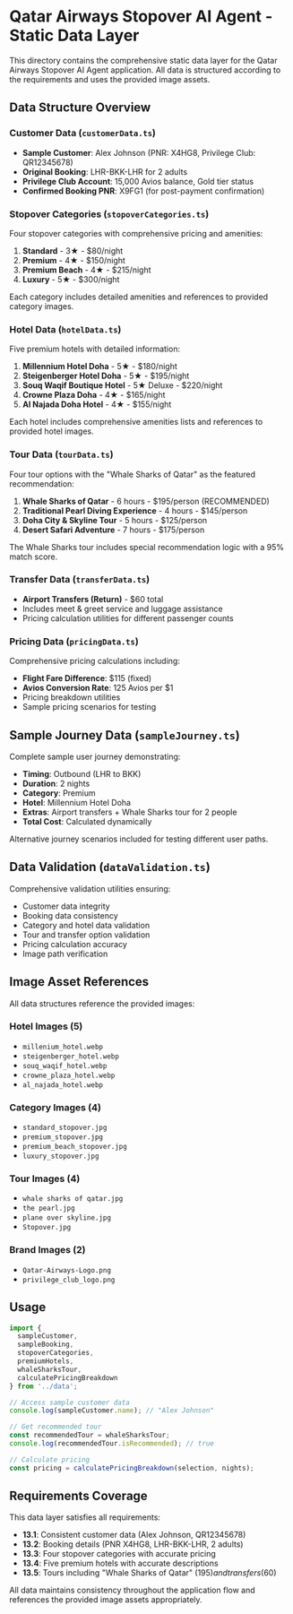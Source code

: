 # Qatar Airways Stopover AI Agent - Static Data Layer

This directory contains the comprehensive static data layer for the Qatar Airways Stopover AI Agent application. All data is structured according to the requirements and uses the provided image assets.

## Data Structure Overview

### Customer Data (`customerData.ts`)
- **Sample Customer**: Alex Johnson (PNR: X4HG8, Privilege Club: QR12345678)
- **Original Booking**: LHR-BKK-LHR for 2 adults
- **Privilege Club Account**: 15,000 Avios balance, Gold tier status
- **Confirmed Booking PNR**: X9FG1 (for post-payment confirmation)

### Stopover Categories (`stopoverCategories.ts`)
Four stopover categories with comprehensive pricing and amenities:

1. **Standard** - 3★ - $80/night
2. **Premium** - 4★ - $150/night  
3. **Premium Beach** - 4★ - $215/night
4. **Luxury** - 5★ - $300/night

Each category includes detailed amenities and references to provided category images.

### Hotel Data (`hotelData.ts`)
Five premium hotels with detailed information:

1. **Millennium Hotel Doha** - 5★ - $180/night
2. **Steigenberger Hotel Doha** - 5★ - $195/night
3. **Souq Waqif Boutique Hotel** - 5★ Deluxe - $220/night
4. **Crowne Plaza Doha** - 4★ - $165/night
5. **Al Najada Doha Hotel** - 4★ - $155/night

Each hotel includes comprehensive amenities lists and references to provided hotel images.

### Tour Data (`tourData.ts`)
Four tour options with the "Whale Sharks of Qatar" as the featured recommendation:

1. **Whale Sharks of Qatar** - 6 hours - $195/person (RECOMMENDED)
2. **Traditional Pearl Diving Experience** - 4 hours - $145/person
3. **Doha City & Skyline Tour** - 5 hours - $125/person
4. **Desert Safari Adventure** - 7 hours - $175/person

The Whale Sharks tour includes special recommendation logic with a 95% match score.

### Transfer Data (`transferData.ts`)
- **Airport Transfers (Return)** - $60 total
- Includes meet & greet service and luggage assistance
- Pricing calculation utilities for different passenger counts

### Pricing Data (`pricingData.ts`)
Comprehensive pricing calculations including:
- **Flight Fare Difference**: $115 (fixed)
- **Avios Conversion Rate**: 125 Avios per $1
- Pricing breakdown utilities
- Sample pricing scenarios for testing

## Sample Journey Data (`sampleJourney.ts`)

Complete sample user journey demonstrating:
- **Timing**: Outbound (LHR to BKK)
- **Duration**: 2 nights
- **Category**: Premium
- **Hotel**: Millennium Hotel Doha
- **Extras**: Airport transfers + Whale Sharks tour for 2 people
- **Total Cost**: Calculated dynamically

Alternative journey scenarios included for testing different user paths.

## Data Validation (`dataValidation.ts`)

Comprehensive validation utilities ensuring:
- Customer data integrity
- Booking data consistency
- Category and hotel data validation
- Tour and transfer option validation
- Pricing calculation accuracy
- Image path verification

## Image Asset References

All data structures reference the provided images:

### Hotel Images (5)
- `millenium_hotel.webp`
- `steigenberger_hotel.webp`
- `souq_waqif_hotel.webp`
- `crowne_plaza_hotel.webp`
- `al_najada_hotel.webp`

### Category Images (4)
- `standard_stopover.jpg`
- `premium_stopover.jpg`
- `premium_beach_stopover.jpg`
- `luxury_stopover.jpg`

### Tour Images (4)
- `whale sharks of qatar.jpg`
- `the pearl.jpg`
- `plane over skyline.jpg`
- `Stopover.jpg`

### Brand Images (2)
- `Qatar-Airways-Logo.png`
- `privilege_club_logo.png`

## Usage

```typescript
import {
  sampleCustomer,
  sampleBooking,
  stopoverCategories,
  premiumHotels,
  whaleSharksTour,
  calculatePricingBreakdown
} from '../data';

// Access sample customer data
console.log(sampleCustomer.name); // "Alex Johnson"

// Get recommended tour
const recommendedTour = whaleSharksTour;
console.log(recommendedTour.isRecommended); // true

// Calculate pricing
const pricing = calculatePricingBreakdown(selection, nights);
```

## Requirements Coverage

This data layer satisfies all requirements:

- **13.1**: Consistent customer data (Alex Johnson, QR12345678)
- **13.2**: Booking details (PNR X4HG8, LHR-BKK-LHR, 2 adults)
- **13.3**: Four stopover categories with accurate pricing
- **13.4**: Five premium hotels with accurate descriptions
- **13.5**: Tours including "Whale Sharks of Qatar" ($195) and transfers ($60)

All data maintains consistency throughout the application flow and references the provided image assets appropriately.